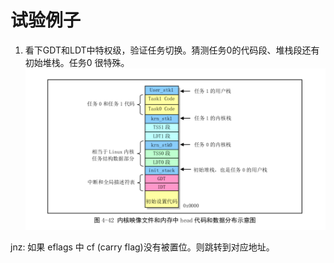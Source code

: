 # 试验例子
1. 看下GDT和LDT中特权级，验证任务切换。猜测任务0的代码段、堆栈段还有初始堆栈。任务0 很特殊。
![](./01.png)

jnz: 如果 eflags 中 cf (carry flag)没有被置位。则跳转到对应地址。
